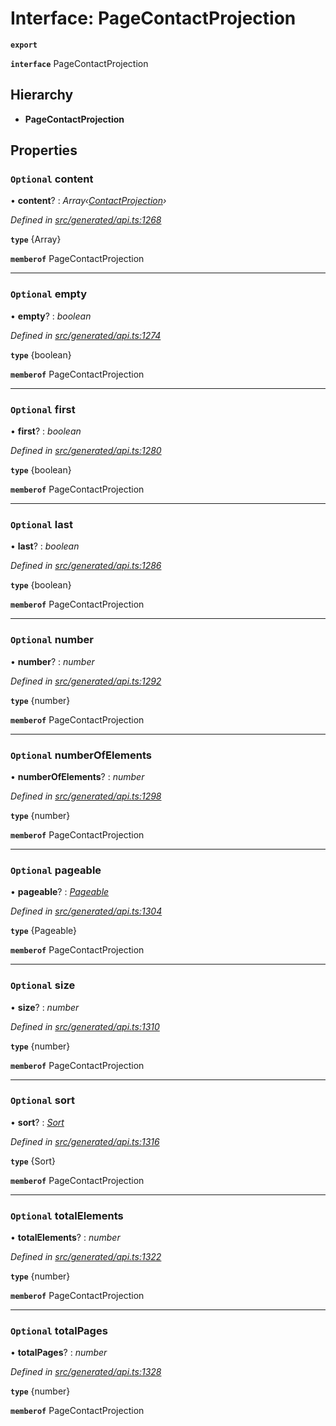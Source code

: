 # Interface: PageContactProjection

**`export`** 

**`interface`** PageContactProjection

## Hierarchy

* **PageContactProjection**

## Properties

### `Optional` content

• **content**? : *Array‹[ContactProjection](_generated_api_.contactprojection.md)›*

*Defined in [src/generated/api.ts:1268](https://github.com/mailslurp/mailslurp-client/blob/2f39d3c/src/generated/api.ts#L1268)*

**`type`** {Array<ContactProjection>}

**`memberof`** PageContactProjection

___

### `Optional` empty

• **empty**? : *boolean*

*Defined in [src/generated/api.ts:1274](https://github.com/mailslurp/mailslurp-client/blob/2f39d3c/src/generated/api.ts#L1274)*

**`type`** {boolean}

**`memberof`** PageContactProjection

___

### `Optional` first

• **first**? : *boolean*

*Defined in [src/generated/api.ts:1280](https://github.com/mailslurp/mailslurp-client/blob/2f39d3c/src/generated/api.ts#L1280)*

**`type`** {boolean}

**`memberof`** PageContactProjection

___

### `Optional` last

• **last**? : *boolean*

*Defined in [src/generated/api.ts:1286](https://github.com/mailslurp/mailslurp-client/blob/2f39d3c/src/generated/api.ts#L1286)*

**`type`** {boolean}

**`memberof`** PageContactProjection

___

### `Optional` number

• **number**? : *number*

*Defined in [src/generated/api.ts:1292](https://github.com/mailslurp/mailslurp-client/blob/2f39d3c/src/generated/api.ts#L1292)*

**`type`** {number}

**`memberof`** PageContactProjection

___

### `Optional` numberOfElements

• **numberOfElements**? : *number*

*Defined in [src/generated/api.ts:1298](https://github.com/mailslurp/mailslurp-client/blob/2f39d3c/src/generated/api.ts#L1298)*

**`type`** {number}

**`memberof`** PageContactProjection

___

### `Optional` pageable

• **pageable**? : *[Pageable](_generated_api_.pageable.md)*

*Defined in [src/generated/api.ts:1304](https://github.com/mailslurp/mailslurp-client/blob/2f39d3c/src/generated/api.ts#L1304)*

**`type`** {Pageable}

**`memberof`** PageContactProjection

___

### `Optional` size

• **size**? : *number*

*Defined in [src/generated/api.ts:1310](https://github.com/mailslurp/mailslurp-client/blob/2f39d3c/src/generated/api.ts#L1310)*

**`type`** {number}

**`memberof`** PageContactProjection

___

### `Optional` sort

• **sort**? : *[Sort](_generated_api_.sort.md)*

*Defined in [src/generated/api.ts:1316](https://github.com/mailslurp/mailslurp-client/blob/2f39d3c/src/generated/api.ts#L1316)*

**`type`** {Sort}

**`memberof`** PageContactProjection

___

### `Optional` totalElements

• **totalElements**? : *number*

*Defined in [src/generated/api.ts:1322](https://github.com/mailslurp/mailslurp-client/blob/2f39d3c/src/generated/api.ts#L1322)*

**`type`** {number}

**`memberof`** PageContactProjection

___

### `Optional` totalPages

• **totalPages**? : *number*

*Defined in [src/generated/api.ts:1328](https://github.com/mailslurp/mailslurp-client/blob/2f39d3c/src/generated/api.ts#L1328)*

**`type`** {number}

**`memberof`** PageContactProjection
